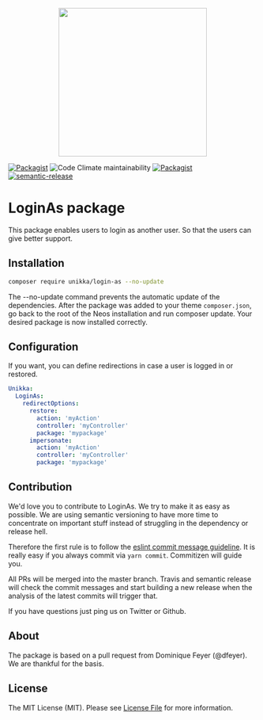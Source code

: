 <p align="center">
  <img src="https://cdn.jsdelivr.net/gh/unikka/unikka.de/src/assets/unikka_with_background.svg" width="300" />
</p>

[![Packagist](https://img.shields.io/packagist/l/unikka/login-as.svg?style=flat-square)](https://packagist.org/packages/unikka/login-as)
![Code Climate maintainability](https://img.shields.io/codeclimate/maintainability-percentage/Unikka/login-as)
[![Packagist](https://img.shields.io/packagist/v/unikka/login-as.svg?style=flat-square)](https://packagist.org/packages/unikka/login-as)
[![semantic-release](https://img.shields.io/badge/%20%20%F0%9F%93%A6%F0%9F%9A%80-semantic--release-e10079.svg)](https://github.com/semantic-release/semantic-release)

# LoginAs package 

This package enables users to login as another user. So that the users can give better support. 

## Installation

```bash
composer require unikka/login-as --no-update
```

The --no-update command prevents the automatic update of the dependencies. After the package was added to your theme `composer.json`, go back to the root of the Neos installation and run composer update. Your desired package is now installed correctly.

## Configuration

If you want, you can define redirections in case a user is logged in or restored.

```yaml
Unikka:
  LoginAs:
    redirectOptions:
      restore:
        action: 'myAction'
        controller: 'myController'
        package: 'mypackage'
      impersonate:
        action: 'myAction'
        controller: 'myController'
        package: 'mypackage'
```

## Contribution

We'd love you to contribute to LoginAs. We try to make it as easy as possible.
We are using semantic versioning to have more time to concentrate on important stuff
instead of struggling in the dependency or release hell.

Therefore the first rule is to follow the [eslint commit message guideline](https://github.com/conventional-changelog-archived-repos/conventional-changelog-eslint/blob/master/convention.md).
It is really easy if you always commit via `yarn commit`. Commitizen will guide you.

All PRs will be merged into the master branch. Travis and semantic release will check the commit messages and start
building a new release when the analysis of the latest commits will trigger that.

If you have questions just ping us on Twitter or Github.

## About

The package is based on a pull request from Dominique Feyer (@dfeyer). We are thankful for the basis.

## License
The MIT License (MIT). Please see [License File](LICENSE) for more information.
